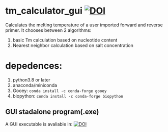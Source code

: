 # tm_calculator_gui [![DOI](https://zenodo.org/badge/DOI/10.5281/zenodo.5248238.svg)](https://doi.org/10.5281/zenodo.5248238)
Calculates the melting temperature of a user imported  forward and reverse primer. It chooses between 2 algorithms: 
1. basic Tm calculation based on nucleotide content
2. Nearest neighbor calculation based on salt concentration
# **depedences:**  
1. python3.8 or later
2. anaconda/miniconda
3. Gooey: `conda install -c conda-forge gooey`
4. biopython: `conda install -c conda-forge biopython`
## GUI stadalone program(.exe)
A GUI executable is avaliable in: [![DOI](https://zenodo.org/badge/DOI/10.5281/zenodo.5247205.svg)](https://doi.org/10.5281/zenodo.5247205)
